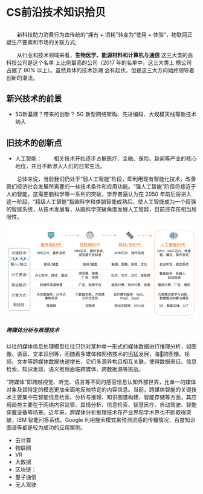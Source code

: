 # CS前沿技术知识拾贝

## 
&emsp;&emsp;新科技助力消费行为由传统的“拥有 + 消耗”转变为“使用 + 体验”，物联网正塑生产要素和市场的关联方式;

&emsp;&emsp;从行业和技术领域来看，**生物医学、能源材料和计算机与通信** 这三大类的高科技公司是这个名单
上比例最高的公司（2017 年的名单中，这三大类上
榜公司占据了 80% 以上）。虽然具体的技术热潮
会有起伏，但是这三大方向始终领导着创新的潮流。

## 新兴技术的前景

- 5G新基建？带来的创新？
 5G 新型网络架构、先进编码、大规模天线等新技术纳入



## 旧技术的创新点
- 人工智能：
&emsp;&emsp;相关技术开始逐步占据医疗、金融、保险、新闻等产业的核心地位，并且不断渗入人们的日常生活。

&emsp;&emsp;总体来说，当前我们仍处于“弱人工智能”阶段，即利用现有智能化技术，改善我们经济社会发展所需要的一些技术条件和应用功能。“强人工智能”阶段将接近于人的智能，这需要脑科学等一系列的突破，学界普遍认为在 2050 年前后将进入这一阶段。“超级人工智能”指脑科学和类脑智能成熟后，使人工智能成为一个超强的智能系统，从技术发展看，从脑科学突破角度发展人工智能，目前还存在相当局限性。


<p align="center"><img width="600" src="../static/人工智能个发展阶段示意图.png"></p>

##### 跨媒体分析与推理技术
以往的媒体信息处理模型往往只针对某种单一形式的媒体数据进行推理分析，如图像、语音、文本识别等，而随着多媒体和网络技术的迅猛发展，海􁰁的图像、视频、文本等跨媒体数据快速增长，它们多源异构且相互关联，使得数据表征、信息检索、知识发现、语义推理面临跨媒体、跨数据源等挑战。

“跨媒体”即跨越视觉、听觉、语言等不同的感官信息认知外部世界，比单一的媒体对象及其特定的模态更加全面地反映特定的内容信息。当前，跨媒体智能的关键技术主要集中在智能信息检索、分析与推理、知识图谱构建、智能存储等方面，其应用趋势主要在于网络内容监管、舆情分析、信息检索、智慧医疗、自动驾驶、智能穿戴设备等场景。近年来，跨媒体分析推理技术在产业界和学术界也不断取得突破，IBM 智能问答系统、Google 利用搜索模式来预测流感的传播情况、百度知识图谱等都是较为成功的应用案例。


- 云计算
- 物联网
- VR
- 大数据
- 区块链：
- 量子通信
- 无人驾驶


